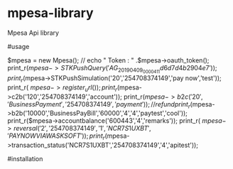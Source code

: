 # mpesa-library
Mpesa Api library 

#usage

 $mpesa  = new Mpesa();
  // echo " Token : " .$mpesa->oauth_token();
  print_r($mpesa->STKPushQuery('AG_20190409_0000411d6d7d4b2904e7'));
  print_r($mpesa->STKPushSimulation('20','254708374149','pay now','test'));
  print_r( $mpesa->register_url()); 
  print_r($mpesa->c2b('120','254708374149','account'));
  print_r($mpesa->b2c('20','BusinessPayment','254708374149','payment')); //refund
  print_r($mpesa->b2b('10000','BusinessPayBill','60000','4','4','paytest','cool'));
  print_r($mpesa->accountbalance('600443','4','remarks'));
  print_r( $mpesa->reversal('2','254708374149','1','NCR7S1UXBT','PAY NOW VIA WASKSOFT'));
  print_r($mpesa->transaction_status('NCR7S1UXBT','254708374149','4','apitest'));
  
#installation  

